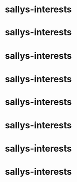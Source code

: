 # sallys-interests
# sallys-interests
# sallys-interests
# sallys-interests
# sallys-interests
# sallys-interests
# sallys-interests
# sallys-interests
